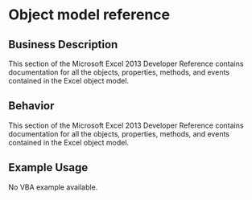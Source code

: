 # Object model reference

## Business Description
This section of the Microsoft Excel 2013 Developer Reference contains documentation for all the objects, properties, methods, and events contained in the Excel object model.

## Behavior
This section of the Microsoft Excel 2013 Developer Reference contains documentation for all the objects, properties, methods, and events contained in the Excel object model.

## Example Usage
No VBA example available.